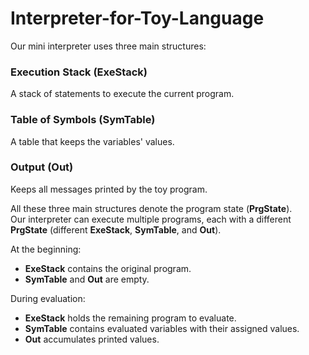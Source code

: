 # Interpreter-for-Toy-Language
Our mini interpreter uses three main structures:


### Execution Stack (ExeStack)
A stack of statements to execute the current program.

### Table of Symbols (SymTable)
A table that keeps the variables' values.

### Output (Out)
Keeps all messages printed by the toy program.


All these three main structures denote the program state (**PrgState**).  
Our interpreter can execute multiple programs, each with a different **PrgState** (different **ExeStack**, **SymTable**, and **Out**).

At the beginning:
- **ExeStack** contains the original program.
- **SymTable** and **Out** are empty.

During evaluation:
- **ExeStack** holds the remaining program to evaluate.
- **SymTable** contains evaluated variables with their assigned values.
- **Out** accumulates printed values.
